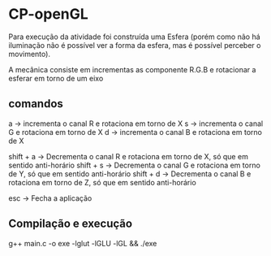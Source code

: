 # CP-openGL

Para execução da atividade foi construída uma Esfera (porém como não há iluminação não é possível ver a forma da esfera, mas é possível perceber o movimento).

A mecânica consiste em incrementas as componente R.G.B e rotacionar a esferar em torno de um eixo

## comandos

a -> incrementa o canal R e rotaciona em torno de X 
s -> incrementa o canal G e rotaciona em torno de X
d -> incrementa o canal B e rotaciona em torno de X

shift + a -> Decrementa o canal R e rotaciona em torno de X, só que em sentido anti-horário
shift + s -> Decrementa o canal G e rotaciona em torno de Y, só que em sentido anti-horário
shift + d -> Decrementa o canal B e rotaciona em torno de Z, só que em sentido anti-horário

esc -> Fecha a aplicação

## Compilação e execução

g++ main.c -o exe -lglut -lGLU -lGL && ./exe